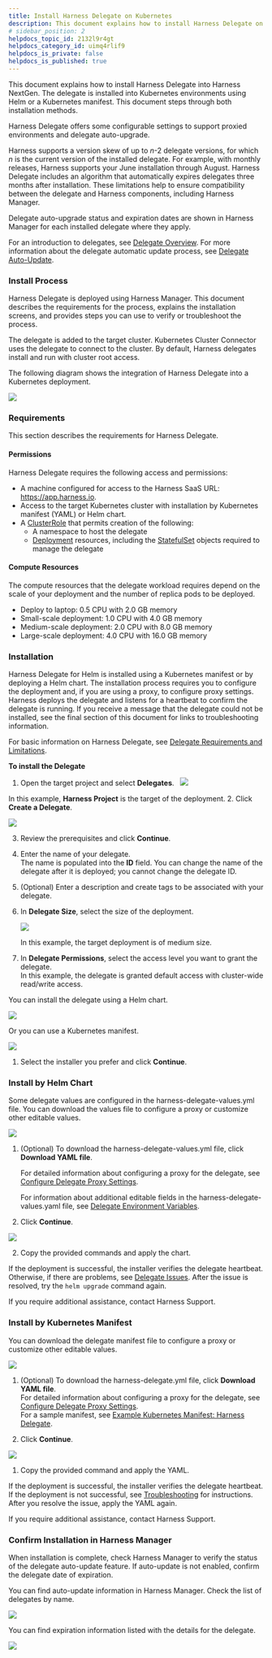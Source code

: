 ```yaml
---
title: Install Harness Delegate on Kubernetes
description: This document explains how to install Harness Delegate on Kubernetes using a Helm chart or a Kubernetes manifest.
# sidebar_position: 2
helpdocs_topic_id: 2132l9r4gt
helpdocs_category_id: uimq4rlif9
helpdocs_is_private: false
helpdocs_is_published: true
---
```


This document explains how to install Harness Delegate into Harness NextGen. The delegate is installed into Kubernetes environments using Helm or a Kubernetes manifest. This document steps through both installation methods.

Harness Delegate offers some configurable settings to support proxied environments and delegate auto-upgrade.

Harness supports a version skew of up to *n*-2 delegate versions, for which *n* is the current version of the installed delegate. For example, with monthly releases, Harness supports your June installation through August. Harness Delegate includes an algorithm that automatically expires delegates three months after installation. These limitations help to ensure compatibility between the delegate and Harness components, including Harness Manager.

Delegate auto-upgrade status and expiration dates are shown in Harness Manager for each installed delegate where they apply.

For an introduction to delegates, see [Delegate Overview](/docs/platform/2_Delegates/delegates-overview.md). For more information about the delegate automatic update process, see [Delegate Auto-Update](/docs/platform/2_Delegates/get-started-with-delegates/delegate-auto-update.md).

### Install Process

Harness Delegate is deployed using Harness Manager. This document describes the requirements for the process, explains the installation screens, and provides steps you can use to verify or troubleshoot the process.

The delegate is added to the target cluster. Kubernetes Cluster Connector uses the delegate to connect to the cluster. By default, Harness delegates install and run with cluster root access.

The following diagram shows the integration of Harness Delegate into a Kubernetes deployment.

![](static/install-harness-delegate-on-kubernetes-09.png)
### Requirements

This section describes the requirements for Harness Delegate.

#### Permissions

Harness Delegate requires the following access and permissions:

* A machine configured for access to the Harness SaaS URL: <https://app.harness.io>.
* Access to the target Kubernetes cluster with installation by Kubernetes manifest (YAML) or Helm chart.
* A [ClusterRole](https://kubernetes.io/docs/reference/access-authn-authz/rbac/) that permits creation of the following:
	+ A namespace to host the delegate
	+ [Deployment](https://kubernetes.io/docs/reference/kubernetes-api/workload-resources/deployment-v1/) resources, including the [StatefulSet](https://kubernetes.io/docs/reference/kubernetes-api/workload-resources/stateful-set-v1/) objects required to manage the delegate

#### Compute Resources

The compute resources that the delegate workload requires depend on the scale of your deployment and the number of replica pods to be deployed.

* Deploy to laptop: 0.5 CPU with 2.0 GB memory
* Small-scale deployment: 1.0 CPU with 4.0 GB memory
* Medium-scale deployment: 2.0 CPU with 8.0 GB memory
* Large-scale deployment: 4.0 CPU with 16.0 GB memory

### Installation

Harness Delegate for Helm is installed using a Kubernetes manifest or by deploying a Helm chart. The installation process requires you to configure the deployment and, if you are using a proxy, to configure proxy settings. Harness deploys the delegate and listens for a heartbeat to confirm the delegate is running. If you receive a message that the delegate could not be installed, see the final section of this document for links to troubleshooting information.

For basic information on Harness Delegate, see [Delegate Requirements and Limitations](/docs/platform/2_Delegates/delegates-overview.md).

**To install the Delegate**

1. Open the target project and select **Delegates**.
 
![](static/install-harness-delegate-on-kubernetes-10.png)

In this example, **Harness Project** is the target of the deployment.
2. Click **Create a Delegate**.

![](static/install-harness-delegate-on-kubernetes-11.png)

3. Review the prerequisites and click **Continue**.
4. Enter the name of your delegate.  
The name is populated into the **ID** field. You can change the name of the delegate after it is deployed; you cannot change the delegate ID.
5. (Optional) Enter a description and create tags to be associated with your delegate.
6. In **Delegate Size**, select the size of the deployment.
   
   ![](static/install-harness-delegate-on-kubernetes-12.png)
   
   In this example, the target deployment is of medium size.

7. In **Delegate Permissions**, select the access level you want to grant the delegate.   
In this example, the delegate is granted default access with cluster-wide read/write access.

You can install the delegate using a Helm chart.

![](static/install-harness-delegate-on-kubernetes-13.png)

Or you can use a Kubernetes manifest.

![](static/install-harness-delegate-on-kubernetes-14.png)

1. Select the installer you prefer and click **Continue**.

### Install by Helm Chart

Some delegate values are configured in the harness-delegate-values.yml file. You can download the values file to configure a proxy or customize other editable values.

![](static/install-harness-delegate-on-kubernetes-15.png)

1. (Optional) To download the harness-delegate-values.yml file, click **Download YAML file**.  
   
   For detailed information about configuring a proxy for the delegate, see [Configure Delegate Proxy Settings](/docs/platform/2_Delegates/configure-delegates/configure-delegate-proxy-settings.md). 

   For information about additional editable fields in the harness-delegate-values.yaml file, see [Delegate Environment Variables](/docs/platform/2_Delegates/get-started-with-delegates/delegate-environment-variables.md).

1. Click **Continue**.

![](static/install-harness-delegate-on-kubernetes-16.png)

2. Copy the provided commands and apply the chart.

If the deployment is successful, the installer verifies the delegate heartbeat. Otherwise, if there are problems, see [Delegate Issues](/docs/troubleshooting/troubleshooting-nextgen.md#delegate-issues). After the issue is resolved, try the `helm upgrade` command again.

If you require additional assistance, contact Harness Support.

### Install by Kubernetes Manifest

You can download the delegate manifest file to configure a proxy or customize other editable values.

![](static/install-harness-delegate-on-kubernetes-17.png)

1. (Optional) To download the harness-delegate.yml file, click **Download YAML file**.  
For detailed information about configuring a proxy for the delegate, see [Configure Delegate Proxy Settings](/docs/platform/2_Delegates/configure-delegates/configure-delegate-proxy-settings.md).  
For a sample manifest, see [Example Kubernetes Manifest: Harness Delegate](/docs/platform/2_Delegates/delegate-reference/example-kubernetes-manifest-harness-delegate.md).

2. Click **Continue**.

![](static/install-harness-delegate-on-kubernetes-18.png)

1. Copy the provided command and apply the YAML.

If the deployment is successful, the installer verifies the delegate heartbeat. If the deployment is not successful, see [Troubleshooting](/docs/troubleshooting/troubleshooting-nextgen.md) for instructions. After you resolve the issue, apply the YAML again.

If you require additional assistance, contact Harness Support.

### Confirm Installation in Harness Manager

When installation is complete, check Harness Manager to verify the status of the delegate auto-update feature. If auto-update is not enabled, confirm the delegate date of expiration.

You can find auto-update information in Harness Manager. Check the list of delegates by name.

![](static/install-harness-delegate-on-kubernetes-19.png)

You can find expiration information listed with the details for the delegate.

![](static/install-harness-delegate-on-kubernetes-20.png)
